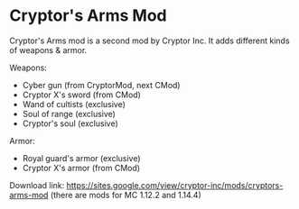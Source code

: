 # Cryptor's Arms Mod
Cryptor's Arms mod is a second mod by Cryptor Inc. It adds different kinds of weapons &amp; armor.

Weapons:

- Cyber gun (from CryptorMod, next CMod)
- Cryptor X's sword (from CMod)
- Wand of cultists (exclusive)
- Soul of range (exclusive)
- Cryptor's soul (exclusive)

Armor:

- Royal guard's armor (exclusive)
- Cryptor X's armor (from CMod)

Download link:  https://sites.google.com/view/cryptor-inc/mods/cryptors-arms-mod
(there are mods for MC 1.12.2 and 1.14.4)
